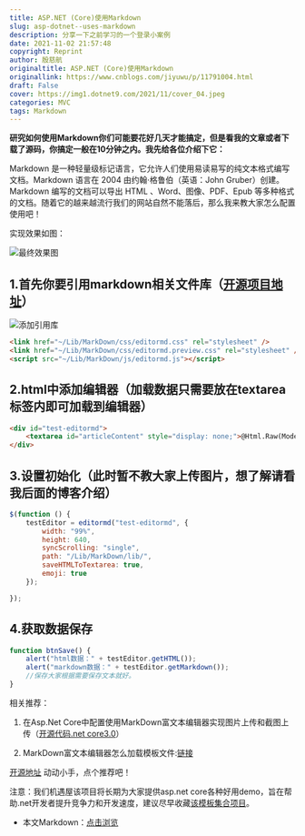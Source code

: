 ```yaml
---
title: ASP.NET (Core)使用Markdown
slug: asp-dotnet--uses-markdown
description: 分享一下之前学习的一个登录小案例
date: 2021-11-02 21:57:48
copyright: Reprint
author: 殷慈航
originaltitle: ASP.NET (Core)使用Markdown
originallink: https://www.cnblogs.com/jiyuwu/p/11791004.html
draft: False
cover: https://img1.dotnet9.com/2021/11/cover_04.jpeg
categories: MVC
tags: Markdown
---
```


**研究如何使用Markdown你们可能要花好几天才能搞定，但是看我的文章或者下载了源码，你搞定一般在10分钟之内。我先给各位介绍下它：**

Markdown 是一种轻量级标记语言，它允许人们使用易读易写的纯文本格式编写文档。Markdown 语言在 2004 由约翰·格鲁伯（英语：John Gruber）创建。Markdown 编写的文档可以导出 HTML 、Word、图像、PDF、Epub 等多种格式的文档。随着它的越来越流行我们的网站自然不能落后，那么我来教大家怎么配置使用吧！

实现效果如图：

![最终效果图](https://img1.dotnet9.com/2021/11/0401.gif)

## 1.首先你要引用markdown相关文件库（[开源项目地址](https://github.com/jiyuwu/TemplateCore "开源项目地址")）

![添加引用库](https://img1.dotnet9.com/2021/11/0402.png)

```html
<link href="~/Lib/MarkDown/css/editormd.css" rel="stylesheet" />
<link href="~/Lib/MarkDown/css/editormd.preview.css" rel="stylesheet" />
<script src="~/Lib/MarkDown/js/editormd.js"></script>
```

## 2.html中添加编辑器（加载数据只需要放在textarea标签内即可加载到编辑器）

```html
<div id="test-editormd">
    <textarea id="articleContent" style="display: none;">@Html.Raw(Model.Context)</textarea>
</div>
```

## 3.设置初始化（此时暂不教大家上传图片，想了解请看我后面的博客介绍）

```js
$(function () {
    testEditor = editormd("test-editormd", {
        width: "99%",
        height: 640,
        syncScrolling: "single",
        path: "/Lib/MarkDown/lib/",
        saveHTMLToTextarea: true,
        emoji: true
    });

});
```

## 4.获取数据保存

```js
function btnSave() {
    alert("html数据：" + testEditor.getHTML());
    alert("markdown数据：" + testEditor.getMarkdown());
    //保存大家根据需要保存文本就好。
}
```

相关推荐：

1. 在Asp.Net Core中配置使用MarkDown富文本编辑器实现图片上传和截图上传（[开源代码.net core3.0](https://www.cnblogs.com/jiyuwu/p/11791198.html "开源代码.net core3.0")）

2. MarkDown富文本编辑器怎么加载模板文件:[链接](https://www.cnblogs.com/jiyuwu/p/11791101.html "链接")

[开源地址](https://github.com/jiyuwu/TemplateCore "开源地址") 动动小手，点个推荐吧！
 

注意：我们机遇屋该项目将长期为大家提供asp.net core各种好用demo，旨在帮助.net开发者提升竞争力和开发速度，建议尽早收藏[该模板集合项目](https://github.com/jiyuwu/TemplateCore "该模板集合项目")。

- 本文Markdown：[点击浏览](https://github.com/dotnet9/Assets.Dotnet9/blob/main/2021/11/2021-11-02_01.md)